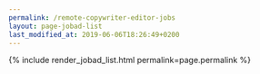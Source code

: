 ```yaml
---
permalink: /remote-copywriter-editor-jobs
layout: page-jobad-list
last_modified_at: 2019-06-06T18:26:49+0200
---
```

{% include render_jobad_list.html permalink=page.permalink %}
